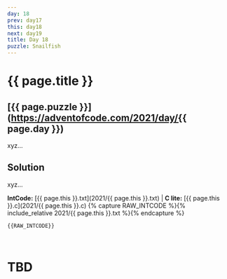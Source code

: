 ```yaml
---
day: 18
prev: day17
this: day18
next: day19
title: Day 18
puzzle: Snailfish
---
```

# {{ page.title }}

## [{{ page.puzzle }}](https://adventofcode.com/2021/day/{{ page.day }})

xyz...


## Solution

xyz...

**IntCode:** [{{ page.this }}.txt](2021/{{ page.this }}.txt) &#124; **C lite:** [{{ page.this }}.c](2021/{{ page.this }}.c)
{% capture RAW_INTCODE %}{% include_relative 2021/{{ page.this }}.txt %}{% endcapture %}

```
{{RAW_INTCODE}}
```

&nbsp;

# TBD